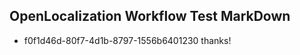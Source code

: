 ## OpenLocalization Workflow Test MarkDown
* f0f1d46d-80f7-4d1b-8797-1556b6401230 thanks!

<!--HONumber=Jul16_HO3-->


